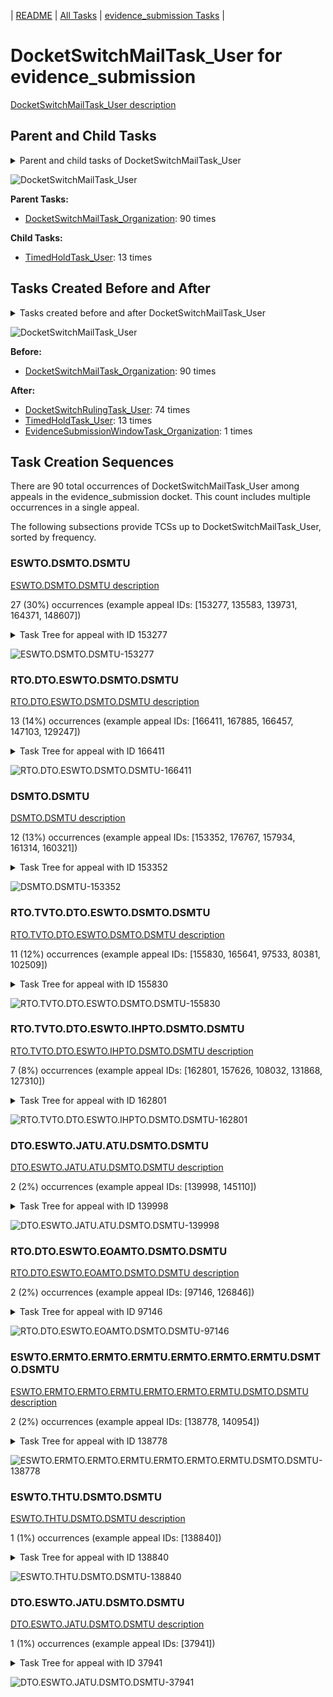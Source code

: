 <!-- DO NOT EDIT THIS FILE.  This file is autogenerated. -->
| [README](../README.md) | [All Tasks](../alltasks.md) | [evidence_submission Tasks](tasklist.md) |

# DocketSwitchMailTask_User for evidence_submission

[DocketSwitchMailTask_User description](../descr/DocketSwitchMailTask_User.md)

## Parent and Child Tasks

<details><summary markdown='span'>Parent and child tasks of DocketSwitchMailTask_User
</summary>

```
digraph G {
rankdir=LR;
node [shape=box]
"DocketSwitchMailTask_User" -> "TimedHoldTask_User" [label=13]
"DocketSwitchMailTask_Organization" -> "DocketSwitchMailTask_User" [label=90]
}
```
</details>

![DocketSwitchMailTask_User](dot/DocketSwitchMailTask_User-parentchild.dot.png)

**Parent Tasks:**

   * [DocketSwitchMailTask_Organization](DocketSwitchMailTask_Organization.md): 90 times

**Child Tasks:**

   * [TimedHoldTask_User](TimedHoldTask_User.md): 13 times

## Tasks Created Before and After

<details><summary markdown='span'>Tasks created before and after DocketSwitchMailTask_User</summary>

```
digraph G {
rankdir=LR;

"DocketSwitchMailTask_User" -> "DocketSwitchRulingTask_User" [label=74]
"DocketSwitchMailTask_User" -> "TimedHoldTask_User" [label=13]
"DocketSwitchMailTask_User" -> "EvidenceSubmissionWindowTask_Organization" [label=1]
"DocketSwitchMailTask_Organization" -> "DocketSwitchMailTask_User" [label=90]
}
```
</details>

![DocketSwitchMailTask_User](dot/DocketSwitchMailTask_User.dot.png)

**Before:**

   * [DocketSwitchMailTask_Organization](DocketSwitchMailTask_Organization.md): 90 times

**After:**

   * [DocketSwitchRulingTask_User](DocketSwitchRulingTask_User.md): 74 times
   * [TimedHoldTask_User](TimedHoldTask_User.md): 13 times
   * [EvidenceSubmissionWindowTask_Organization](EvidenceSubmissionWindowTask_Organization.md): 1 times

## Task Creation Sequences

There are 90 total occurrences of DocketSwitchMailTask_User among appeals in the evidence_submission docket.  This count includes multiple occurrences in a single appeal.

The following subsections provide TCSs up to DocketSwitchMailTask_User, sorted by frequency.

### ESWTO.DSMTO.DSMTU

[ESWTO.DSMTO.DSMTU description](../descr/ESWTO.DSMTO.DSMTU.md)

27 (30%) occurrences (example appeal IDs: [153277, 135583, 139731, 164371, 148607])

<details><summary markdown='span'>Task Tree for appeal with ID 153277</summary>

```
@startuml
skinparam {
  ObjectBorderColor #555
  ObjectBorderThickness 0
  ObjectFontStyle bold
  ObjectFontSize 14
  ObjectAttributeFontColor #333
  ObjectAttributeFontSize 12
}
  object 0.RootTask #8dd3c7 {
Organization
}
  object 1.TrackVeteranTask #bebada {
Organization
}
  object 2.DistributionTask #ffffb3 {
Organization
}
  object 3.EvidenceSubmissionWindowTask #fccde5 {
Organization
}
  object 4.DocketSwitchMailTask #e377c2 {
Organization
}
  object 5.DocketSwitchMailTask #e377c2 {
User  <back:white>    </back>
}
  object 6.TimedHoldTask #fccde5 {
User
}
  object 7.DocketSwitchRulingTask #e377c2 {
User
}
  object 8.InformalHearingPresentationTask #fdb462 {
Organization
}
  object 9.InformalHearingPresentationTask #fdb462 {
User
}
  object 10.DocketSwitchGrantedTask #9467bd {
Organization
}
  object 11.DocketSwitchGrantedTask #9467bd {
User
}
0.RootTask -- 1.TrackVeteranTask
0.RootTask -- 2.DistributionTask
2.DistributionTask -- 3.EvidenceSubmissionWindowTask
0.RootTask -- 4.DocketSwitchMailTask
4.DocketSwitchMailTask -- 5.DocketSwitchMailTask
5.DocketSwitchMailTask -- 6.TimedHoldTask
0.RootTask -- 7.DocketSwitchRulingTask
2.DistributionTask -- 8.InformalHearingPresentationTask
8.InformalHearingPresentationTask -- 9.InformalHearingPresentationTask
7.DocketSwitchRulingTask -- 10.DocketSwitchGrantedTask
10.DocketSwitchGrantedTask -- 11.DocketSwitchGrantedTask
@enduml
```
</details>

![ESWTO.DSMTO.DSMTU-153277](uml/ESWTO.DSMTO.DSMTU-153277.png)

### RTO.DTO.ESWTO.DSMTO.DSMTU

[RTO.DTO.ESWTO.DSMTO.DSMTU description](../descr/RTO.DTO.ESWTO.DSMTO.DSMTU.md)

13 (14%) occurrences (example appeal IDs: [166411, 167885, 166457, 147103, 129247])

<details><summary markdown='span'>Task Tree for appeal with ID 166411</summary>

```
@startuml
skinparam {
  ObjectBorderColor #555
  ObjectBorderThickness 0
  ObjectFontStyle bold
  ObjectFontSize 14
  ObjectAttributeFontColor #333
  ObjectAttributeFontSize 12
}
  object 0.RootTask #8dd3c7 {
Organization
}
  object 1.DistributionTask #ffffb3 {
Organization
}
  object 2.EvidenceSubmissionWindowTask #fccde5 {
Organization
}
  object 3.DocketSwitchMailTask #e377c2 {
Organization
}
  object 4.DocketSwitchMailTask #e377c2 {
User  <back:white>    </back>
}
  object 5.DocketSwitchRulingTask #e377c2 {
User
}
  object 6.ReturnedUndeliverableCorrespondenceMailTask #fdb462 {
Organization
}
  object 7.ReturnedUndeliverableCorrespondenceMailTask #fdb462 {
User
}
  object 8.DocketSwitchDeniedTask #e377c2 {
Organization
}
  object 9.DocketSwitchDeniedTask #e377c2 {
User
}
  object 10.AddressChangeMailTask #d9d9d9 {
Organization
}
  object 11.AddressChangeMailTask #d9d9d9 {
Organization
}
  object 12.AddressChangeMailTask #d9d9d9 {
User
}
  object 13.ReturnedUndeliverableCorrespondenceMailTask #fdb462 {
Organization
}
  object 14.ReturnedUndeliverableCorrespondenceMailTask #fdb462 {
User
}
0.RootTask -- 1.DistributionTask
1.DistributionTask -- 2.EvidenceSubmissionWindowTask
0.RootTask -- 3.DocketSwitchMailTask
3.DocketSwitchMailTask -- 4.DocketSwitchMailTask
0.RootTask -- 5.DocketSwitchRulingTask
0.RootTask -- 6.ReturnedUndeliverableCorrespondenceMailTask
6.ReturnedUndeliverableCorrespondenceMailTask -- 7.ReturnedUndeliverableCorrespondenceMailTask
5.DocketSwitchRulingTask -- 8.DocketSwitchDeniedTask
8.DocketSwitchDeniedTask -- 9.DocketSwitchDeniedTask
0.RootTask -- 10.AddressChangeMailTask
10.AddressChangeMailTask -- 11.AddressChangeMailTask
11.AddressChangeMailTask -- 12.AddressChangeMailTask
0.RootTask -- 13.ReturnedUndeliverableCorrespondenceMailTask
13.ReturnedUndeliverableCorrespondenceMailTask -- 14.ReturnedUndeliverableCorrespondenceMailTask
@enduml
```
</details>

![RTO.DTO.ESWTO.DSMTO.DSMTU-166411](uml/RTO.DTO.ESWTO.DSMTO.DSMTU-166411.png)

### DSMTO.DSMTU

[DSMTO.DSMTU description](../descr/DSMTO.DSMTU.md)

12 (13%) occurrences (example appeal IDs: [153352, 176767, 157934, 161314, 160321])

<details><summary markdown='span'>Task Tree for appeal with ID 153352</summary>

```
@startuml
skinparam {
  ObjectBorderColor #555
  ObjectBorderThickness 0
  ObjectFontStyle bold
  ObjectFontSize 14
  ObjectAttributeFontColor #333
  ObjectAttributeFontSize 12
}
  object 0.RootTask #8dd3c7 {
Organization
}
  object 1.TrackVeteranTask #bebada {
Organization
}
  object 2.DistributionTask #ffffb3 {
Organization
}
  object 3.EvidenceSubmissionWindowTask #fccde5 {
Organization
}
  object 4.DocketSwitchMailTask #e377c2 {
Organization
}
  object 5.DocketSwitchMailTask #e377c2 {
User  <back:white>    </back>
}
  object 6.DocketSwitchRulingTask #e377c2 {
User
}
  object 7.DocketSwitchGrantedTask #9467bd {
Organization
}
  object 8.DocketSwitchGrantedTask #9467bd {
User
}
0.RootTask -- 1.TrackVeteranTask
0.RootTask -- 2.DistributionTask
2.DistributionTask -- 3.EvidenceSubmissionWindowTask
0.RootTask -- 4.DocketSwitchMailTask
4.DocketSwitchMailTask -- 5.DocketSwitchMailTask
0.RootTask -- 6.DocketSwitchRulingTask
6.DocketSwitchRulingTask -- 7.DocketSwitchGrantedTask
7.DocketSwitchGrantedTask -- 8.DocketSwitchGrantedTask
@enduml
```
</details>

![DSMTO.DSMTU-153352](uml/DSMTO.DSMTU-153352.png)

### RTO.TVTO.DTO.ESWTO.DSMTO.DSMTU

[RTO.TVTO.DTO.ESWTO.DSMTO.DSMTU description](../descr/RTO.TVTO.DTO.ESWTO.DSMTO.DSMTU.md)

11 (12%) occurrences (example appeal IDs: [155830, 165641, 97533, 80381, 102509])

<details><summary markdown='span'>Task Tree for appeal with ID 155830</summary>

```
@startuml
skinparam {
  ObjectBorderColor #555
  ObjectBorderThickness 0
  ObjectFontStyle bold
  ObjectFontSize 14
  ObjectAttributeFontColor #333
  ObjectAttributeFontSize 12
}
  object 0.RootTask #8dd3c7 {
Organization
}
  object 1.TrackVeteranTask #bebada {
Organization
}
  object 2.DistributionTask #ffffb3 {
Organization
}
  object 3.EvidenceSubmissionWindowTask #fccde5 {
Organization
}
  object 4.DocketSwitchMailTask #e377c2 {
Organization
}
  object 5.DocketSwitchMailTask #e377c2 {
User  <back:white>    </back>
}
  object 6.DocketSwitchRulingTask #e377c2 {
User
}
  object 7.InformalHearingPresentationTask #fdb462 {
Organization
}
  object 8.DocketSwitchDeniedTask #e377c2 {
Organization
}
  object 9.DocketSwitchDeniedTask #e377c2 {
User
}
0.RootTask -- 1.TrackVeteranTask
0.RootTask -- 2.DistributionTask
2.DistributionTask -- 3.EvidenceSubmissionWindowTask
0.RootTask -- 4.DocketSwitchMailTask
4.DocketSwitchMailTask -- 5.DocketSwitchMailTask
0.RootTask -- 6.DocketSwitchRulingTask
2.DistributionTask -- 7.InformalHearingPresentationTask
6.DocketSwitchRulingTask -- 8.DocketSwitchDeniedTask
8.DocketSwitchDeniedTask -- 9.DocketSwitchDeniedTask
@enduml
```
</details>

![RTO.TVTO.DTO.ESWTO.DSMTO.DSMTU-155830](uml/RTO.TVTO.DTO.ESWTO.DSMTO.DSMTU-155830.png)

### RTO.TVTO.DTO.ESWTO.IHPTO.DSMTO.DSMTU

[RTO.TVTO.DTO.ESWTO.IHPTO.DSMTO.DSMTU description](../descr/RTO.TVTO.DTO.ESWTO.IHPTO.DSMTO.DSMTU.md)

7 (8%) occurrences (example appeal IDs: [162801, 157626, 108032, 131868, 127310])

<details><summary markdown='span'>Task Tree for appeal with ID 162801</summary>

```
@startuml
skinparam {
  ObjectBorderColor #555
  ObjectBorderThickness 0
  ObjectFontStyle bold
  ObjectFontSize 14
  ObjectAttributeFontColor #333
  ObjectAttributeFontSize 12
}
  object 0.RootTask #8dd3c7 {
Organization
}
  object 1.TrackVeteranTask #bebada {
Organization
}
  object 2.DistributionTask #ffffb3 {
Organization
}
  object 3.EvidenceSubmissionWindowTask #fccde5 {
Organization
}
  object 4.InformalHearingPresentationTask #fdb462 {
Organization
}
  object 5.DocketSwitchMailTask #e377c2 {
Organization
}
  object 6.DocketSwitchMailTask #e377c2 {
User  <back:white>    </back>
}
  object 7.DocketSwitchRulingTask #e377c2 {
User
}
  object 8.DocketSwitchDeniedTask #e377c2 {
Organization
}
  object 9.DocketSwitchDeniedTask #e377c2 {
User
}
  object 10.InformalHearingPresentationTask #fdb462 {
User
}
0.RootTask -- 1.TrackVeteranTask
0.RootTask -- 2.DistributionTask
2.DistributionTask -- 3.EvidenceSubmissionWindowTask
2.DistributionTask -- 4.InformalHearingPresentationTask
0.RootTask -- 5.DocketSwitchMailTask
5.DocketSwitchMailTask -- 6.DocketSwitchMailTask
0.RootTask -- 7.DocketSwitchRulingTask
7.DocketSwitchRulingTask -- 8.DocketSwitchDeniedTask
8.DocketSwitchDeniedTask -- 9.DocketSwitchDeniedTask
4.InformalHearingPresentationTask -- 10.InformalHearingPresentationTask
@enduml
```
</details>

![RTO.TVTO.DTO.ESWTO.IHPTO.DSMTO.DSMTU-162801](uml/RTO.TVTO.DTO.ESWTO.IHPTO.DSMTO.DSMTU-162801.png)

### DTO.ESWTO.JATU.ATU.DSMTO.DSMTU

[DTO.ESWTO.JATU.ATU.DSMTO.DSMTU description](../descr/DTO.ESWTO.JATU.ATU.DSMTO.DSMTU.md)

2 (2%) occurrences (example appeal IDs: [139998, 145110])

<details><summary markdown='span'>Task Tree for appeal with ID 139998</summary>

```
@startuml
skinparam {
  ObjectBorderColor #555
  ObjectBorderThickness 0
  ObjectFontStyle bold
  ObjectFontSize 14
  ObjectAttributeFontColor #333
  ObjectAttributeFontSize 12
}
  object 0.RootTask #8dd3c7 {
Organization
}
  object 1.DistributionTask #ffffb3 {
Organization
}
  object 2.EvidenceSubmissionWindowTask #fccde5 {
Organization
}
  object 3.JudgeAssignTask #ccebc5 {
User
}
  object 4.JudgeDecisionReviewTask #d9d9d9 {
User
}
  object 5.AttorneyTask #bc80bd {
User
}
  object 6.JudgeDecisionReviewTask #d9d9d9 {
User
}
  object 7.JudgeDecisionReviewTask #d9d9d9 {
User
}
  object 8.JudgeDecisionReviewTask #d9d9d9 {
User
}
  object 9.JudgeDecisionReviewTask #d9d9d9 {
User
}
  object 10.DocketSwitchMailTask #e377c2 {
Organization
}
  object 11.DocketSwitchMailTask #e377c2 {
User  <back:white>    </back>
}
  object 12.DocketSwitchRulingTask #e377c2 {
User
}
  object 13.DocketSwitchGrantedTask #9467bd {
Organization
}
  object 14.DocketSwitchGrantedTask #9467bd {
User
}
0.RootTask -- 1.DistributionTask
1.DistributionTask -- 2.EvidenceSubmissionWindowTask
0.RootTask -- 3.JudgeAssignTask
0.RootTask -- 4.JudgeDecisionReviewTask
9.JudgeDecisionReviewTask -- 5.AttorneyTask
0.RootTask -- 6.JudgeDecisionReviewTask
0.RootTask -- 7.JudgeDecisionReviewTask
0.RootTask -- 8.JudgeDecisionReviewTask
0.RootTask -- 9.JudgeDecisionReviewTask
0.RootTask -- 10.DocketSwitchMailTask
10.DocketSwitchMailTask -- 11.DocketSwitchMailTask
0.RootTask -- 12.DocketSwitchRulingTask
12.DocketSwitchRulingTask -- 13.DocketSwitchGrantedTask
13.DocketSwitchGrantedTask -- 14.DocketSwitchGrantedTask
@enduml
```
</details>

![DTO.ESWTO.JATU.ATU.DSMTO.DSMTU-139998](uml/DTO.ESWTO.JATU.ATU.DSMTO.DSMTU-139998.png)

### RTO.DTO.ESWTO.EOAMTO.DSMTO.DSMTU

[RTO.DTO.ESWTO.EOAMTO.DSMTO.DSMTU description](../descr/RTO.DTO.ESWTO.EOAMTO.DSMTO.DSMTU.md)

2 (2%) occurrences (example appeal IDs: [97146, 126846])

<details><summary markdown='span'>Task Tree for appeal with ID 97146</summary>

```
@startuml
skinparam {
  ObjectBorderColor #555
  ObjectBorderThickness 0
  ObjectFontStyle bold
  ObjectFontSize 14
  ObjectAttributeFontColor #333
  ObjectAttributeFontSize 12
}
  object 0.RootTask #8dd3c7 {
Organization
}
  object 1.DistributionTask #ffffb3 {
Organization
}
  object 2.EvidenceSubmissionWindowTask #fccde5 {
Organization
}
  object 3.EvidenceOrArgumentMailTask #ffffb3 {
Organization
}
  object 4.DocketSwitchMailTask #e377c2 {
Organization
}
  object 5.DocketSwitchMailTask #e377c2 {
User  <back:white>    </back>
}
  object 6.DocketSwitchRulingTask #e377c2 {
User
}
  object 7.DocketSwitchDeniedTask #e377c2 {
Organization
}
  object 8.DocketSwitchDeniedTask #e377c2 {
User
}
0.RootTask -- 1.DistributionTask
1.DistributionTask -- 2.EvidenceSubmissionWindowTask
0.RootTask -- 3.EvidenceOrArgumentMailTask
0.RootTask -- 4.DocketSwitchMailTask
4.DocketSwitchMailTask -- 5.DocketSwitchMailTask
0.RootTask -- 6.DocketSwitchRulingTask
6.DocketSwitchRulingTask -- 7.DocketSwitchDeniedTask
7.DocketSwitchDeniedTask -- 8.DocketSwitchDeniedTask
@enduml
```
</details>

![RTO.DTO.ESWTO.EOAMTO.DSMTO.DSMTU-97146](uml/RTO.DTO.ESWTO.EOAMTO.DSMTO.DSMTU-97146.png)

### ESWTO.ERMTO.ERMTO.ERMTU.ERMTO.ERMTO.ERMTU.DSMTO.DSMTU

[ESWTO.ERMTO.ERMTO.ERMTU.ERMTO.ERMTO.ERMTU.DSMTO.DSMTU description](../descr/ESWTO.ERMTO.ERMTO.ERMTU.ERMTO.ERMTO.ERMTU.DSMTO.DSMTU.md)

2 (2%) occurrences (example appeal IDs: [138778, 140954])

<details><summary markdown='span'>Task Tree for appeal with ID 138778</summary>

```
@startuml
skinparam {
  ObjectBorderColor #555
  ObjectBorderThickness 0
  ObjectFontStyle bold
  ObjectFontSize 14
  ObjectAttributeFontColor #333
  ObjectAttributeFontSize 12
}
  object 0.RootTask #8dd3c7 {
Organization
}
  object 1.DistributionTask #ffffb3 {
Organization
}
  object 2.EvidenceSubmissionWindowTask #fccde5 {
Organization
}
  object 3.ExtensionRequestMailTask #fdb462 {
Organization
}
  object 4.ExtensionRequestMailTask #fdb462 {
Organization
}
  object 5.ExtensionRequestMailTask #fdb462 {
User
}
  object 6.ExtensionRequestMailTask #fdb462 {
Organization
}
  object 7.ExtensionRequestMailTask #fdb462 {
Organization
}
  object 8.ExtensionRequestMailTask #fdb462 {
User
}
  object 9.TimedHoldTask #fccde5 {
User
}
  object 10.DocketSwitchMailTask #e377c2 {
Organization
}
  object 11.DocketSwitchMailTask #e377c2 {
User  <back:white>    </back>
}
  object 12.DocketSwitchRulingTask #e377c2 {
User
}
  object 13.DocketSwitchGrantedTask #9467bd {
Organization
}
  object 14.DocketSwitchGrantedTask #9467bd {
User
}
0.RootTask -- 1.DistributionTask
1.DistributionTask -- 2.EvidenceSubmissionWindowTask
1.DistributionTask -- 3.ExtensionRequestMailTask
3.ExtensionRequestMailTask -- 4.ExtensionRequestMailTask
4.ExtensionRequestMailTask -- 5.ExtensionRequestMailTask
1.DistributionTask -- 6.ExtensionRequestMailTask
6.ExtensionRequestMailTask -- 7.ExtensionRequestMailTask
7.ExtensionRequestMailTask -- 8.ExtensionRequestMailTask
8.ExtensionRequestMailTask -- 9.TimedHoldTask
0.RootTask -- 10.DocketSwitchMailTask
10.DocketSwitchMailTask -- 11.DocketSwitchMailTask
0.RootTask -- 12.DocketSwitchRulingTask
12.DocketSwitchRulingTask -- 13.DocketSwitchGrantedTask
13.DocketSwitchGrantedTask -- 14.DocketSwitchGrantedTask
@enduml
```
</details>

![ESWTO.ERMTO.ERMTO.ERMTU.ERMTO.ERMTO.ERMTU.DSMTO.DSMTU-138778](uml/ESWTO.ERMTO.ERMTO.ERMTU.ERMTO.ERMTO.ERMTU.DSMTO.DSMTU-138778.png)

### ESWTO.THTU.DSMTO.DSMTU

[ESWTO.THTU.DSMTO.DSMTU description](../descr/ESWTO.THTU.DSMTO.DSMTU.md)

1 (1%) occurrences (example appeal IDs: [138840])

<details><summary markdown='span'>Task Tree for appeal with ID 138840</summary>

```
@startuml
skinparam {
  ObjectBorderColor #555
  ObjectBorderThickness 0
  ObjectFontStyle bold
  ObjectFontSize 14
  ObjectAttributeFontColor #333
  ObjectAttributeFontSize 12
}
  object 0.RootTask #8dd3c7 {
Organization
}
  object 1.DistributionTask #ffffb3 {
Organization
}
  object 2.EvidenceSubmissionWindowTask #fccde5 {
Organization
}
  object 3.ExtensionRequestMailTask #fdb462 {
Organization
}
  object 4.ExtensionRequestMailTask #fdb462 {
Organization
}
  object 5.ExtensionRequestMailTask #fdb462 {
User
}
  object 6.TimedHoldTask #fccde5 {
User
}
  object 7.ExtensionRequestMailTask #fdb462 {
Organization
}
  object 8.ExtensionRequestMailTask #fdb462 {
Organization
}
  object 9.ExtensionRequestMailTask #fdb462 {
User
}
  object 10.TimedHoldTask #fccde5 {
User
}
  object 11.DocketSwitchMailTask #e377c2 {
Organization
}
  object 12.DocketSwitchMailTask #e377c2 {
User  <back:white>    </back>
}
  object 13.DocketSwitchRulingTask #e377c2 {
User
}
  object 14.DocketSwitchGrantedTask #9467bd {
Organization
}
  object 15.DocketSwitchGrantedTask #9467bd {
User
}
0.RootTask -- 1.DistributionTask
1.DistributionTask -- 2.EvidenceSubmissionWindowTask
1.DistributionTask -- 3.ExtensionRequestMailTask
3.ExtensionRequestMailTask -- 4.ExtensionRequestMailTask
4.ExtensionRequestMailTask -- 5.ExtensionRequestMailTask
5.ExtensionRequestMailTask -- 6.TimedHoldTask
1.DistributionTask -- 7.ExtensionRequestMailTask
7.ExtensionRequestMailTask -- 8.ExtensionRequestMailTask
8.ExtensionRequestMailTask -- 9.ExtensionRequestMailTask
9.ExtensionRequestMailTask -- 10.TimedHoldTask
0.RootTask -- 11.DocketSwitchMailTask
11.DocketSwitchMailTask -- 12.DocketSwitchMailTask
0.RootTask -- 13.DocketSwitchRulingTask
13.DocketSwitchRulingTask -- 14.DocketSwitchGrantedTask
14.DocketSwitchGrantedTask -- 15.DocketSwitchGrantedTask
@enduml
```
</details>

![ESWTO.THTU.DSMTO.DSMTU-138840](uml/ESWTO.THTU.DSMTO.DSMTU-138840.png)

### DTO.ESWTO.JATU.DSMTO.DSMTU

[DTO.ESWTO.JATU.DSMTO.DSMTU description](../descr/DTO.ESWTO.JATU.DSMTO.DSMTU.md)

1 (1%) occurrences (example appeal IDs: [37941])

<details><summary markdown='span'>Task Tree for appeal with ID 37941</summary>

```
@startuml
skinparam {
  ObjectBorderColor #555
  ObjectBorderThickness 0
  ObjectFontStyle bold
  ObjectFontSize 14
  ObjectAttributeFontColor #333
  ObjectAttributeFontSize 12
}
  object 0.RootTask #8dd3c7 {
Organization
}
  object 1.TrackVeteranTask #bebada {
Organization
}
  object 2.DistributionTask #ffffb3 {
Organization
}
  object 3.EvidenceSubmissionWindowTask #fccde5 {
Organization
}
  object 4.JudgeAssignTask #ccebc5 {
User
}
  object 5.JudgeDecisionReviewTask #d9d9d9 {
User
}
  object 6.AttorneyTask #bc80bd {
User
}
  object 7.DocketSwitchMailTask #e377c2 {
Organization
}
  object 8.DocketSwitchMailTask #e377c2 {
User  <back:white>    </back>
}
  object 9.DocketSwitchRulingTask #e377c2 {
User
}
  object 10.DocketSwitchGrantedTask #9467bd {
Organization
}
  object 11.DocketSwitchGrantedTask #9467bd {
User
}
0.RootTask -- 1.TrackVeteranTask
0.RootTask -- 2.DistributionTask
2.DistributionTask -- 3.EvidenceSubmissionWindowTask
0.RootTask -- 4.JudgeAssignTask
0.RootTask -- 5.JudgeDecisionReviewTask
5.JudgeDecisionReviewTask -- 6.AttorneyTask
0.RootTask -- 7.DocketSwitchMailTask
7.DocketSwitchMailTask -- 8.DocketSwitchMailTask
0.RootTask -- 9.DocketSwitchRulingTask
9.DocketSwitchRulingTask -- 10.DocketSwitchGrantedTask
10.DocketSwitchGrantedTask -- 11.DocketSwitchGrantedTask
@enduml
```
</details>

![DTO.ESWTO.JATU.DSMTO.DSMTU-37941](uml/DTO.ESWTO.JATU.DSMTO.DSMTU-37941.png)

